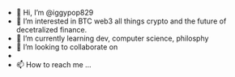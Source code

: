 - 👋 Hi, I’m @iggypop829
- 👀 I’m interested in BTC web3 all things crypto and the future of decetralized finance. 
- 🌱 I’m currently learning dev, computer science, philosphy
- 💞️ I’m looking to collaborate on 
-
- 📫 How to reach me ...

<!---
iggypop829/iggypop829 is a ✨ special ✨ repository because its `README.md` (this file) appears on your GitHub profile.
You can click the Preview link to take a look at your changes.
--->
